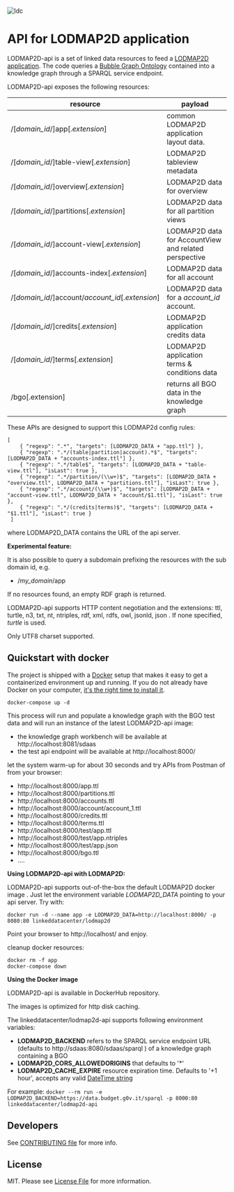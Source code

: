 ![ldc](http://linkeddata.center/resources/v4/logo/Logo-colori-trasp_oriz-640x220.png)

API for LODMAP2D application
============================

LODMAP2D-api is a set of linked data resources to feed a [LODMAP2D application](https://github.com/linkeddatacenter/LODMAP2D).
The code queries a [Bubble Graph Ontology](http://linkeddata.center/lodmap-bgo/v1) 
contained into a knowledge graph through a SPARQL service endpoint.

LODMAP2D-api exposes the following resources:

resource                                             | payload
---------------------------------------------------- | -------------------
/[*domain_id*/]app[.*extension*]                     | common LODMAP2D application layout data.
/[*domain_id*/]table-view[.*extension*]              | LODMAP2D tableview metadata
/[*domain_id*/]overview[.*extension*]                | LODMAP2D data for overview
/[*domain_id*/]partitions[.*extension*]              | LODMAP2D data for all partition views 
/[*domain_id*/]account-view[.*extension*]            | LODMAP2D data for AccountView and related perspective
/[*domain_id*/]accounts-index[.*extension*]          | LODMAP2D data for all account
/[*domain_id*/]account/*account_id*[.*extension*]    | LODMAP2D data for a *account_id* account. 
/[*domain_id*/]credits[.*extension*]                 | LODMAP2D application credits data 
/[*domain_id*/]terms[.*extension*]                   | LODMAP2D application terms & conditions data 
/bgo[.extension]					                 | returns all BGO data in the knowledge graph

These APIs are designed to support this LODMAP2d config rules:

```
[
    { "regexp": ".*", "targets": [LODMAP2D_DATA + "app.ttl"] },
    { "regexp": ".*/(table|partition|account).*$", "targets": [LODMAP2D_DATA + "accounts-index.ttl"] },
    { "regexp": ".*/table$", "targets": [LODMAP2D_DATA + "table-view.ttl"], "isLast": true },
    { "regexp": ".*/partition/(\\w+)$", "targets": [LODMAP2D_DATA + "overview.ttl", LODMAP2D_DATA + "partitions.ttl"], "isLast": true },
    { "regexp": ".*/account/(\\w+)$", "targets": [LODMAP2D_DATA + "account-view.ttl", LODMAP2D_DATA + "account/$1.ttl"], "isLast": true },
    { "regexp": ".*/(credits|terms)$", "targets": [LODMAP2D_DATA + "$1.ttl"], "isLast": true }
 ]
```

where LODMAP2D_DATA contains the URL of the api server.


**Experimental feature:**

It is also possible to query a subdomain prefixing the resources with the sub domain id, e.g.

- /*my_domain*/app

If no resources found, an empty RDF graph is returned.

LODMAP2D-api supports HTTP content negotiation and the extensions: ttl, turtle, n3, txt, nt, ntriples, rdf, xml, rdfs, owl, jsonld, json . 
If none specified, *turtle* is used.

Only UTF8 charset supported.

## Quickstart with docker

The project is shipped with a [Docker](https://docker.com) setup that makes it easy to get a containerized  environment up and running. If you do not already have Docker on your computer, 
[it's the right time to install it](https://docs.docker.com/install/).


```
docker-compose up -d
```

This process will run and populate a knowledge graph with the BGO test data and will run an instance of the latest LODMAP2D-api image:

- the knowledge graph workbench  will be available at http://localhost:8081/sdaas
- the test api endpoint will be available at http://localhost:8000/

let the system warm-up for about 30 seconds and try APIs from Postman of from your browser:

- http://localhost:8000/app.ttl 
- http://localhost:8000/partitions.ttl
- http://localhost:8000/accounts.ttl
- http://localhost:8000/account/account_1.ttl
- http://localhost:8000/credits.ttl
- http://localhost:8000/terms.ttl
- http://localhost:8000/test/app.ttl
- http://localhost:8000/test/app.ntriples
- http://localhost:8000/test/app.json
- http://localhost:8000/bgo.ttl
- ....


**Using LODMAP2D-api with LODMAP2D:**

LODMAP2D-api supports out-of-the-box the default LODMAP2D docker image .
Just let the environment variable *LODMAP2D_DATA* pointing to your api server. Try with:

```
docker run -d --name app -e LODMAP2D_DATA=http://localhost:8000/ -p 8080:80 linkeddatacenter/lodmap2d
```

Point your browser to http://localhost/ and enjoy.

cleanup docker resources:

```
docker rm -f app
docker-compose down
```

**Using the Docker image**

LODMAP2D-api is available in DockerHub repository. 

The images is optimized for http disk caching.

The linkeddatacenter/lodmap2d-api supports following environment variables:

- **LODMAP2D_BACKEND** refers to the SPARQL service endpoint URL (defaults to http://sdaas:8080/sdaas/sparql ) of a knowledge graph containing a BGO
- **LODMAP2D_CORS_ALLOWEDORIGINS** that defaults to '*'
- **LODMAP2D_CACHE_EXPIRE** resource expiration time. Defaults to '+1 hour', accepts  any valid [DateTime string](https://www.php.net/manual/en/datetime.formats.php)

For example: `docker --rm run -e LODMAP2D_BACKEND=https://data.budget.g0v.it/sparql -p 8000:80 linkeddatacenter/lodmap2d-api`

 
## Developers

See [CONTRIBUTING file](CONTRIBUTING.md) for more info.

## License

MIT. Please see [License File](LICENSE) for more information.